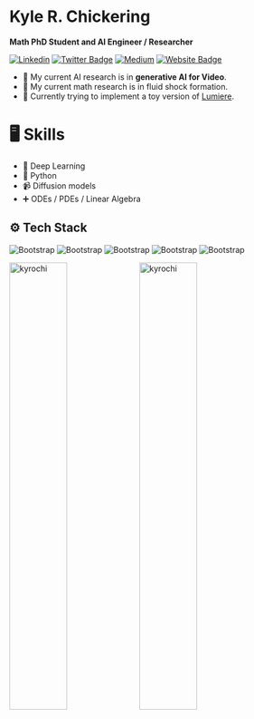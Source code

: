<h1> Kyle R. Chickering </h1>
<b>Math PhD Student and AI Engineer / Researcher</b>
<p> </p>

[![Linkedin](https://img.shields.io/badge/-LinkedIn-blue?style=flat&logo=Linkedin&logoColor=white)](https://www.linkedin.com/in/kyle-r-chickering/)
[![Twitter Badge](https://img.shields.io/badge/-Twitter-1da1f2?labelColor=1da1f2&logo=twitter&logoColor=white&link=https://twitter.com/mrr_zo)](https://x.com/_selebou)
[![Medium](https://github.com/Rishit-dagli/Rishit-dagli/blob/master/badges/medium.svg)](https://medium.com/@selebou)
[![Website Badge](https://img.shields.io/badge/-Website-c14438?style=flat&logo=Google-Chrome&logoColor=white&link=https://www.hejazizo.com)](https://math.ucdavis.edu/~krc/)


- 🎥 My current AI research is in **generative AI for Video**.
- 🥇 My current math research is in fluid shock formation.
- 🌲 Currently trying to implement a toy version of [Lumiere](https://lumiere-video.github.io/).

<h1>  🖥 Skills </h1>

- 🧠 Deep Learning
- 🐍 Python
- 📹 Diffusion models
- ➕ ODEs / PDEs / Linear Algebra

## ⚙️ Tech Stack

![Bootstrap](https://img.shields.io/badge/-Python-05122A?style=flat-square&logo=Python&color=353535) ![Bootstrap](https://img.shields.io/badge/-PyTorch-05122A?style=flat-square&logo=PyTorch&color=353535) ![Bootstrap](https://img.shields.io/badge/-Numpy-05122A?style=flat-square&logo=Numpy&color=353535) ![Bootstrap](https://img.shields.io/badge/-Matplotlib-05122A?style=flat-square&logo=Matplotlib&color=353535) ![Bootstrap](https://img.shields.io/badge/-Visual%20Studio%20Code-05122A?style=flat-square&logo=Visual-Studio-Code&color=353535)
  

<div>
  <img width="45%" align="left" src="https://github-readme-stats.vercel.app/api/top-langs?username=kyrochi&show_icons=true&locale=en&layout=compact" alt="kyrochi" />
  <img width="45%"  src="https://github-readme-streak-stats.herokuapp.com/?user=kyrochi&" alt="kyrochi" />
</div>
